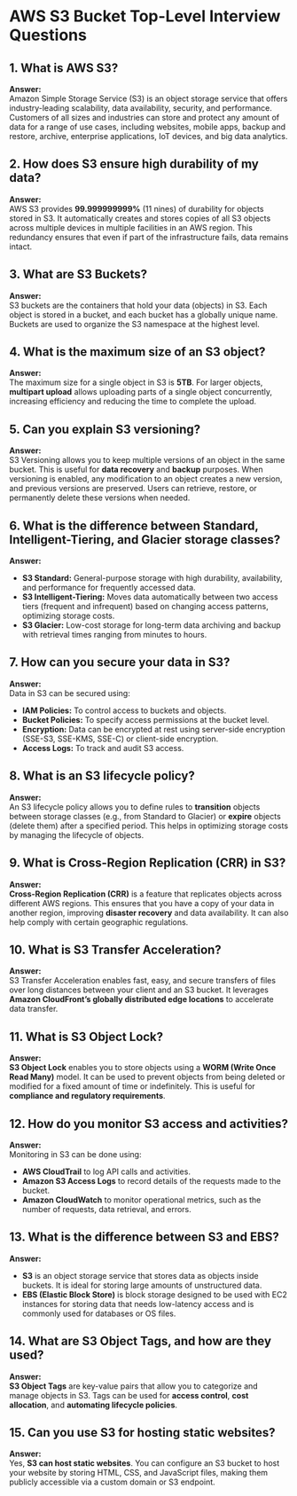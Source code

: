 # AWS S3 Bucket Top-Level Interview Questions

## 1. What is AWS S3?
**Answer:**  
Amazon Simple Storage Service (S3) is an object storage service that offers industry-leading scalability, data availability, security, and performance. Customers of all sizes and industries can store and protect any amount of data for a range of use cases, including websites, mobile apps, backup and restore, archive, enterprise applications, IoT devices, and big data analytics.

## 2. How does S3 ensure high durability of my data?
**Answer:**  
AWS S3 provides **99.999999999%** (11 nines) of durability for objects stored in S3. It automatically creates and stores copies of all S3 objects across multiple devices in multiple facilities in an AWS region. This redundancy ensures that even if part of the infrastructure fails, data remains intact.

## 3. What are S3 Buckets?
**Answer:**  
S3 buckets are the containers that hold your data (objects) in S3. Each object is stored in a bucket, and each bucket has a globally unique name. Buckets are used to organize the S3 namespace at the highest level.

## 4. What is the maximum size of an S3 object?
**Answer:**  
The maximum size for a single object in S3 is **5TB**. For larger objects, **multipart upload** allows uploading parts of a single object concurrently, increasing efficiency and reducing the time to complete the upload.

## 5. Can you explain S3 versioning?
**Answer:**  
S3 Versioning allows you to keep multiple versions of an object in the same bucket. This is useful for **data recovery** and **backup** purposes. When versioning is enabled, any modification to an object creates a new version, and previous versions are preserved. Users can retrieve, restore, or permanently delete these versions when needed.

## 6. What is the difference between Standard, Intelligent-Tiering, and Glacier storage classes?
**Answer:**  
- **S3 Standard:** General-purpose storage with high durability, availability, and performance for frequently accessed data.
- **S3 Intelligent-Tiering:** Moves data automatically between two access tiers (frequent and infrequent) based on changing access patterns, optimizing storage costs.
- **S3 Glacier:** Low-cost storage for long-term data archiving and backup with retrieval times ranging from minutes to hours.

## 7. How can you secure your data in S3?
**Answer:**  
Data in S3 can be secured using:
- **IAM Policies:** To control access to buckets and objects.
- **Bucket Policies:** To specify access permissions at the bucket level.
- **Encryption:** Data can be encrypted at rest using server-side encryption (SSE-S3, SSE-KMS, SSE-C) or client-side encryption.
- **Access Logs:** To track and audit S3 access.

## 8. What is an S3 lifecycle policy?
**Answer:**  
An S3 lifecycle policy allows you to define rules to **transition** objects between storage classes (e.g., from Standard to Glacier) or **expire** objects (delete them) after a specified period. This helps in optimizing storage costs by managing the lifecycle of objects.

## 9. What is Cross-Region Replication (CRR) in S3?
**Answer:**  
**Cross-Region Replication (CRR)** is a feature that replicates objects across different AWS regions. This ensures that you have a copy of your data in another region, improving **disaster recovery** and data availability. It can also help comply with certain geographic regulations.

## 10. What is S3 Transfer Acceleration?
**Answer:**  
S3 Transfer Acceleration enables fast, easy, and secure transfers of files over long distances between your client and an S3 bucket. It leverages **Amazon CloudFront’s globally distributed edge locations** to accelerate data transfer.

## 11. What is S3 Object Lock?
**Answer:**  
**S3 Object Lock** enables you to store objects using a **WORM (Write Once Read Many)** model. It can be used to prevent objects from being deleted or modified for a fixed amount of time or indefinitely. This is useful for **compliance and regulatory requirements**.

## 12. How do you monitor S3 access and activities?
**Answer:**  
Monitoring in S3 can be done using:
- **AWS CloudTrail** to log API calls and activities.
- **Amazon S3 Access Logs** to record details of the requests made to the bucket.
- **Amazon CloudWatch** to monitor operational metrics, such as the number of requests, data retrieval, and errors.

## 13. What is the difference between S3 and EBS?
**Answer:**  
- **S3** is an object storage service that stores data as objects inside buckets. It is ideal for storing large amounts of unstructured data.
- **EBS (Elastic Block Store)** is block storage designed to be used with EC2 instances for storing data that needs low-latency access and is commonly used for databases or OS files.

## 14. What are S3 Object Tags, and how are they used?
**Answer:**  
**S3 Object Tags** are key-value pairs that allow you to categorize and manage objects in S3. Tags can be used for **access control**, **cost allocation**, and **automating lifecycle policies**.

## 15. Can you use S3 for hosting static websites?
**Answer:**  
Yes, **S3 can host static websites**. You can configure an S3 bucket to host your website by storing HTML, CSS, and JavaScript files, making them publicly accessible via a custom domain or S3 endpoint.


